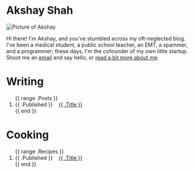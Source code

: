 # Akshay Shah

![Picture of Akshay](/static/akshay-300x300.png)

Hi there! I'm Akshay, and you've stumbled across my oft-neglected
blog.  I've been a medical student, a public school teacher, an EMT,
a spammer, and a programmer; these days, I'm the cofounder of my own little
startup. Shoot me an [email](mailto:akshay@akshayshah.org) and say hello,
or [read a bit more about me](/colophon/).

# Writing

<ol class="post-list">
{{ range .Posts }}
<li>
  <span class="post-date">{{ .Published }} &nbsp;&nbsp;</span>
  <a href="{{ .Link }}">{{ .Title }}</a>
</li>
{{ end }}
</ol>

# Cooking

<ol class="post-list">
{{ range .Recipes }}
<li>
  <span class="post-date">{{ .Published }} &nbsp;&nbsp;</span>
  <a href="{{ .Link }}">{{ .Title }}</a>
</li>
{{ end }}
</ol>
